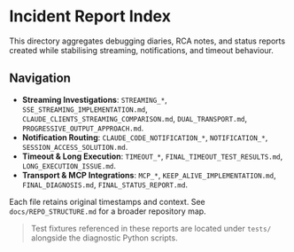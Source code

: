 # Incident Report Index

This directory aggregates debugging diaries, RCA notes, and status reports created while stabilising streaming, notifications, and timeout behaviour.

## Navigation
- **Streaming Investigations**: `STREAMING_*`, `SSE_STREAMING_IMPLEMENTATION.md`, `CLAUDE_CLIENTS_STREAMING_COMPARISON.md`, `DUAL_TRANSPORT.md`, `PROGRESSIVE_OUTPUT_APPROACH.md`.
- **Notification Routing**: `CLAUDE_CODE_NOTIFICATION_*`, `NOTIFICATION_*`, `SESSION_ACCESS_SOLUTION.md`.
- **Timeout & Long Execution**: `TIMEOUT_*`, `FINAL_TIMEOUT_TEST_RESULTS.md`, `LONG_EXECUTION_ISSUE.md`.
- **Transport & MCP Integrations**: `MCP_*`, `KEEP_ALIVE_IMPLEMENTATION.md`, `FINAL_DIAGNOSIS.md`, `FINAL_STATUS_REPORT.md`.

Each file retains original timestamps and context. See `docs/REPO_STRUCTURE.md` for a broader repository map.

> Test fixtures referenced in these reports are located under `tests/` alongside the diagnostic Python scripts.
